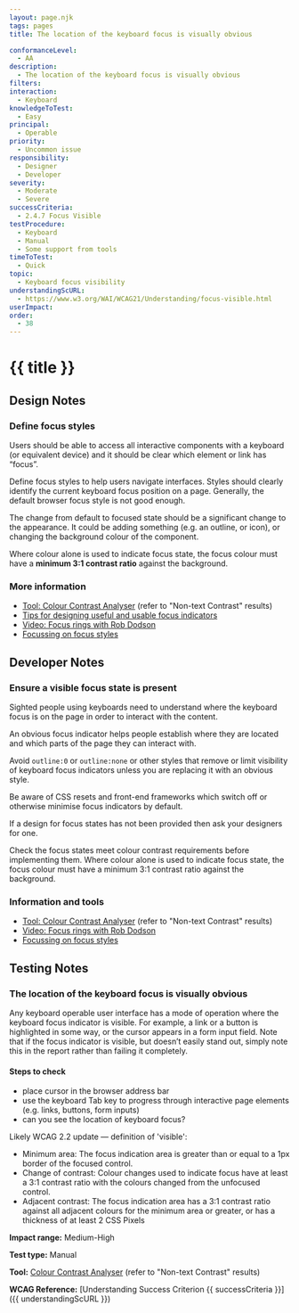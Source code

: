 ```yaml
---
layout: page.njk
tags: pages
title: The location of the keyboard focus is visually obvious

conformanceLevel:
  - AA
description:
  - The location of the keyboard focus is visually obvious
filters:
interaction:
  - Keyboard
knowledgeToTest:
  - Easy
principal:
  - Operable
priority:
  - Uncommon issue
responsibility:
  - Designer
  - Developer
severity:
  - Moderate
  - Severe
successCriteria:
  - 2.4.7 Focus Visible
testProcedure:
  - Keyboard
  - Manual
  - Some support from tools
timeToTest:
  - Quick
topic:
  - Keyboard focus visibility
understandingScURL:
  - https://www.w3.org/WAI/WCAG21/Understanding/focus-visible.html
userImpact:
order:
  - 38
---
```


# {{ title }}

## Design Notes

### Define focus styles

Users should be able to access all interactive components with a keyboard (or equivalent device) and it should be clear which element or link has “focus”.

Define focus styles to help users navigate interfaces. Styles should clearly identify the current keyboard focus position on a page. Generally, the default browser focus style is not good enough.

The change from default to focused state should be a significant change to the appearance. It could be adding something (e.g. an outline, or icon), or changing the background colour of the component.

Where colour alone is used to indicate focus state, the focus colour must have a **minimum 3:1 contrast ratio** against the background.

### More information

- [Tool: Colour Contrast Analyser](https://developer.paciellogroup.com/resources/contrastanalyser/) (refer to "Non-text Contrast" results)
- [Tips for designing useful and usable focus indicators](https://www.deque.com/blog/give-site-focus-tips-designing-usable-focus-indicators/)
- [Video: Focus rings with Rob Dodson](https://www.youtube.com/watch?v=ilj2P5-5CjI&list=PLNYkxOF6rcICWx0C9LVWWVqvHlYJyqw7g&index=15)
- [Focussing on focus styles](https://css-tricks.com/focusing-on-focus-styles/)

## Developer Notes

### Ensure a visible focus state is present

Sighted people using keyboards need to understand where the keyboard focus is on the page in order to interact with the content.

An obvious focus indicator helps people establish where they are located and which parts of the page they can interact with.

Avoid `outline:0` or `outline:none` or other styles that remove or limit visibility of keyboard focus indicators unless you are replacing it with an obvious style.

Be aware of CSS resets and front-end frameworks which switch off or otherwise minimise focus indicators by default.

If a design for focus states has not been provided then ask your designers for one.

Check the focus states meet colour contrast requirements before implementing them. Where colour alone is used to indicate focus state, the focus colour must have a minimum 3:1 contrast ratio against the background.

### Information and tools

- [Tool: Colour Contrast Analyser](https://developer.paciellogroup.com/resources/contrastanalyser/) (refer to "Non-text Contrast" results)
- [Video: Focus rings with Rob Dodson](https://www.youtube.com/watch?v=ilj2P5-5CjI&list=PLNYkxOF6rcICWx0C9LVWWVqvHlYJyqw7g&index=15)
- [Focussing on focus styles](https://css-tricks.com/focusing-on-focus-styles/)

## Testing Notes

### The location of the keyboard focus is visually obvious

Any keyboard operable user interface has a mode of operation where
the keyboard focus indicator is visible. For example, a link or a button is highlighted in some way, or the cursor appears in a form input field. Note that if the focus indicator is visible, but doesn’t easily stand out, simply note this in the report rather than failing it completely.

#### Steps to check

- place cursor in the browser address bar
- use the keyboard Tab key to progress through interactive page elements (e.g. links, buttons, form inputs)
- can you see the location of keyboard focus?

Likely WCAG 2.2 update — definition of 'visible':

- Minimum area: The focus indication area is greater than or equal to a 1px border of the focused control.
- Change of contrast: Colour changes used to indicate focus have at least a 3:1 contrast ratio with the colours changed from the unfocused control.
- Adjacent contrast: The focus indication area has a 3:1 contrast ratio against all adjacent colours for the minimum area or greater, or has a thickness of at least 2 CSS Pixels

**Impact range:** Medium-High

**Test type:** Manual

**Tool:** [Colour Contrast Analyser](https://developer.paciellogroup.com/resources/contrastanalyser/) (refer to "Non-text Contrast" results)

**WCAG Reference:** [Understanding Success Criterion {{ successCriteria }}]({{ understandingScURL }})
